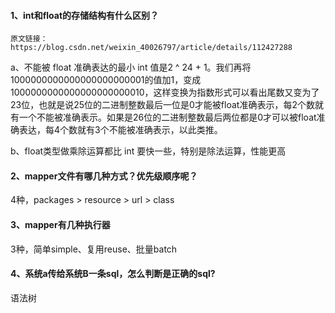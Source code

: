 #### 1、int和float的存储结构有什么区别？

```
原文链接：https://blog.csdn.net/weixin_40026797/article/details/112427288
```

a、不能被 float 准确表达的最小 int 值是2 ^ 24 + 1。我们再将1000000000000000000000001的值加1，变成1000000000000000000000010，这样变换为指数形式可以看出尾数又变为了23位，也就是说25位的二进制整数最后一位是0才能被float准确表示，每2个数就有一个不能被准确表示。如果是26位的二进制整数最后两位都是0才可以被float准确表达，每4个数就有3个不能被准确表示，以此类推。

b、float类型做乘除运算都比 int 要快一些，特别是除法运算，性能更高

#### 2、mapper文件有哪几种方式？优先级顺序呢？

4种，packages > resource > url > class

#### 3、mapper有几种执行器

3种，简单simple、复用reuse、批量batch

#### 4、系统a传给系统B一条sql，怎么判断是正确的sql?

语法树